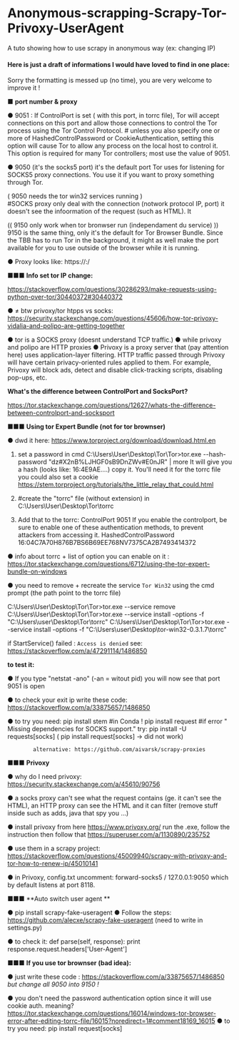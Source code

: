 # Anonymous-scrapping-Scrapy-Tor-Privoxy-UserAgent
A tuto showing how to use scrapy in anonymous way (ex: changing IP)




#### Here is just a draft of informations I would have loved to find in one place:
Sorry the formatting is messed up (no time), you are very welcome to improve it !

■ **port number & proxy**

● 9051 :  If ControlPort is set ( with this port, in torrc file), Tor will accept connections on this port and allow those connections to control the Tor process using the Tor Control Protocol. 
		# unless you also specify one or more of HashedControlPassword or CookieAuthentication, setting this option will cause Tor to allow any process on the local host to control it. This option is required for many Tor controllers; most use the value of 9051.
	
● 9050 (it's the socks5 port) it's the default port Tor uses for listening for SOCKS5 proxy connections. You use it if you want to proxy something through Tor.	

 ( 9050 needs the tor win32 services running )  
	#SOCKS proxy only deal with the connection (notwork protocol IP, port) it doesn't see the infoormation of the request (such as HTML). It 
		
 (( 9150 only work when tor bronwser run (independament du service)  ))
 9150 is the same thing, only it's the default for Tor Browser Bundle. Since the TBB has to run Tor in the background, it might as well make the port available for you to use outside of the browser while it is running.


● Proxy looks like: https://<proxy>:<port>/
	
	
■■■ **Info set tor IP change:**

https://stackoverflow.com/questions/30286293/make-requests-using-python-over-tor/30440372#30440372
	
● ≠ btw privoxy/tor htpps vs socks:
https://security.stackexchange.com/questions/45606/how-tor-privoxy-vidalia-and-polipo-are-getting-together
		
● tor is a SOCKS proxy (doesnt understand TCP traffic.)
● while privoxy and polipo are HTTP proxies
● Privoxy is a proxy server that (pay attention here) uses application-layer filtering. HTTP traffic passed through Privoxy will have certain privacy-oriented rules applied to them. For example, Privoxy will block ads, detect and disable click-tracking scripts, disabling pop-ups, etc.
		
**What's the difference between ControlPort and SocksPort?**

https://tor.stackexchange.com/questions/12627/whats-the-difference-between-controlport-and-socksport
	
	
■■■ **Using tor Expert Bundle (not for tor brownser)**

● dwd it here: https://www.torproject.org/download/download.html.en
	
	
1) set a password in cmd 
	C:\Users\User\Desktop\Tor\Tor>tor.exe --hash-password "dz#X2nB%LJHGF0sB9DnZWv#E0nJR" | more
	 It will give you a hash (looks like: 16:4E9AE....) copy it. You'll need it for the torrc file 
		you could also set a cookie https://stem.torproject.org/tutorials/the_little_relay_that_could.html
		
2)  #create the "torrc" file (without extension) in C:\Users\User\Desktop\Tor\torrc
				
3) Add that to the torrc:
		ControlPort 9051
		If you enable the controlport, be sure to enable one of these
		authentication methods, to prevent attackers from accessing it.
		HashedControlPassword 16:04C7A70H876B7BS6B69EE768NV7375CA2B7493414372
			


● info about torrc + list of option you can enable on it : 			https://tor.stackexchange.com/questions/6712/using-the-tor-expert-bundle-on-windows
			
			
● you need to remove + recreate the service `Tor Win32` using the cmd prompt (the path point to the torrc file) 

C:\Users\User\Desktop\Tor\Tor>tor.exe --service remove
C:\Users\User\Desktop\Tor\Tor>tor.exe --service install -options -f "C:\Users\user\Desktop\Tor\torrc"
C:\Users\User\Desktop\Tor\Tor>tor.exe --service install -options -f "C:\Users\user\Desktop\tor-win32-0.3.1.7\torrc"
			
			
if StartService() failed : `Access is denied` see: https://stackoverflow.com/a/47291114/1486850 

			
**to test it:**
		
● If you type "netstat -ano" (-an = witout pid) you will now see that port 9051 is open
			
● to check your exit ip write these code:
	https://stackoverflow.com/a/33875657/1486850
			
● to try you need:
		pip install stem #in Conda !
		pip install request 
		#if error " Missing dependencies for SOCKS support." try: 
		pip install -U requests[socks]
			 ( pip install request[socks] → did not work)


			alternative: https://github.com/aivarsk/scrapy-proxies
	
■■■ **Privoxy**

● why do I need privoxy: https://security.stackexchange.com/a/45610/90756 
	
● a socks proxy can't see what the request contains (ge. it can't see the HTML), an HTTP proxy can see the HTML and it can filter (remove stuff inside such as adds, java that spy you ...)

● install privoxy from here https://www.privoxy.org/
run the .exe, follow the instruction
then follow that https://superuser.com/a/1130890/235752 

● use them in a scrapy project: https://stackoverflow.com/questions/45009940/scrapy-with-privoxy-and-tor-how-to-renew-ip/45010141 

● in Privoxy, config.txt uncomment:
		forward-socks5   /               127.0.0.1:9050 
	 	which by default listens at port 8118.
	
	
■■■ **Auto switch user agent ** 

● pip install scrapy-fake-useragent
● Follow the steps:  https://github.com/alecxe/scrapy-fake-useragent  (need to write in settings.py)
	
● to check it:
	def parse(self, response):
	print response.request.headers['User-Agent']
		
		
■■■ **If you use tor brownser (bad idea):**

● just write these code : 	https://stackoverflow.com/a/33875657/1486850  *but change all 9050 into 9150 !*
			
● you don't need the password authentication option since it will use cookie auth.
			meaning? https://tor.stackexchange.com/questions/16014/windows-tor-browser-error-after-editing-torrc-file/16015?noredirect=1#comment18169_16015 
	● to try you need:
			pip install request[socks] 
	
		
